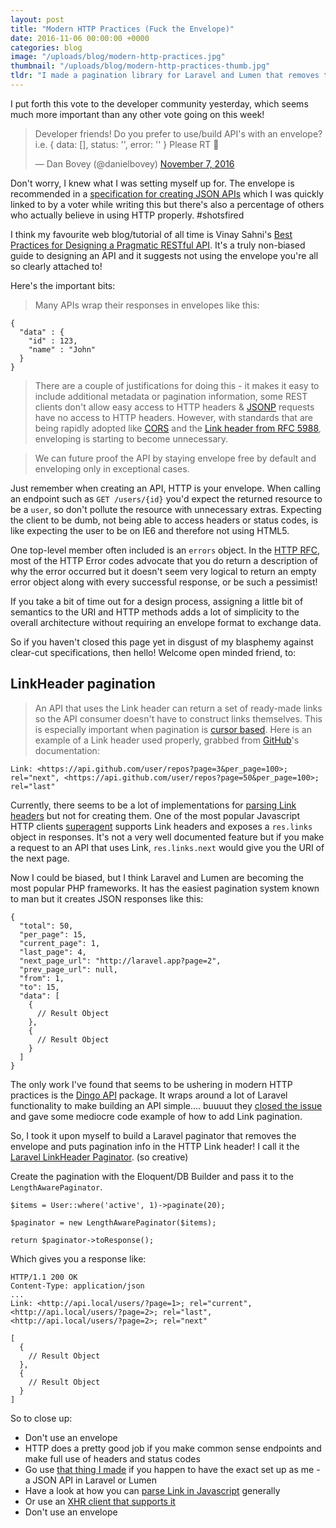 ```yaml
---
layout: post
title: "Modern HTTP Practices (Fuck the Envelope)"
date: 2016-11-06 00:00:00 +0000
categories: blog
image: "/uploads/blog/modern-http-practices.jpg"
thumbnail: "/uploads/blog/modern-http-practices-thumb.jpg"
tldr: "I made a pagination library for Laravel and Lumen that removes the envelope: <a href='https://github.com/danbovey/laravel-linkheader-paginator'>Laravel LinkHeader Paginator</a>"
---
```


I put forth this vote to the developer community yesterday, which seems much more important than any other vote going on this week!<!--more-->

<blockquote class="twitter-tweet" data-lang="en"><p lang="en" dir="ltr">Developer friends! Do you prefer to use/build API&#39;s with an envelope? i.e. { data: [], status: &#39;&#39;, error: &#39;&#39; } Please RT 💌</p>&mdash; Dan Bovey (@danielbovey) <a href="https://twitter.com/danielbovey/status/795675648496992256">November 7, 2016</a></blockquote>

Don't worry, I knew what I was setting myself up for. The envelope is recommended in a [specification for creating JSON APIs](http://jsonapi.org/) which I was quickly linked to by a voter while writing this but there's also a percentage of others who actually believe in using HTTP properly. #shotsfired

I think my favourite web blog/tutorial of all time is Vinay Sahni's [Best Practices for Designing a Pragmatic RESTful API](http://www.vinaysahni.com/best-practices-for-a-pragmatic-restful-api). It's a truly non-biased guide to designing an API and it suggests not using the envelope you're all so clearly attached to!

Here's the important bits:

>Many APIs wrap their responses in envelopes like this:

    {
      "data" : {
        "id" : 123,
        "name" : "John"
      }
    }

>There are a couple of justifications for doing this - it makes it easy to include additional metadata or pagination information, some REST clients don't allow easy access to HTTP headers & [JSONP](http://en.wikipedia.org/wiki/JSONP) requests have no access to HTTP headers. However, with standards that are being rapidly adopted like [CORS](http://www.w3.org/TR/cors/) and the [Link header from RFC 5988](http://tools.ietf.org/html/rfc5988#page-6), enveloping is starting to become unnecessary.

>We can future proof the API by staying envelope free by default and enveloping only in exceptional cases.

Just remember when creating an API, HTTP is your envelope. When calling an endpoint such as `GET /users/{id}` you'd expect the returned resource to be a `user`, so don't pollute the resource with unnecessary extras. Expecting the client to be dumb, not being able to access headers or status codes, is like expecting the user to be on IE6 and therefore not using HTML5.

One top-level member often included is an `errors` object. In the [HTTP RFC](http://www.w3.org/Protocols/rfc2616/rfc2616-sec10.html#sec10.4), most of the HTTP Error codes advocate that you do return a description of why the error occurred but it doesn't seem very logical to return an empty error object along with every successful response, or be such a pessimist!

If you take a bit of time out for a design process, assigning a little bit of semantics to the URI and HTTP methods adds a lot of simplicity to the overall architecture without requiring an envelope format to exchange data.

So if you haven't closed this page yet in disgust of my blasphemy against clear-cut specifications, then hello! Welcome open minded friend, to:

## LinkHeader pagination

>An API that uses the Link header can return a set of ready-made links so the API consumer doesn't have to construct links themselves. This is especially important when pagination is [cursor based](https://developers.facebook.com/docs/reference/api/pagination/). Here is an example of a Link header used properly, grabbed from [GitHub](http://developer.github.com/v3/#pagination)'s documentation:

    Link: <https://api.github.com/user/repos?page=3&per_page=100>; rel="next", <https://api.github.com/user/repos?page=50&per_page=100>; rel="last"

Currently, there seems to be a lot of implementations for [parsing Link headers](https://github.com/thlorenz/parse-link-header) but not for creating them. One of the most popular Javascript HTTP clients [superagent](https://github.com/visionmedia/superagent) supports Link headers and exposes a `res.links` object in responses. It's not a very well documented feature but if you make a request to an API that uses Link, `res.links.next` would give you the URI of the next page.

Now I could be biased, but I think Laravel and Lumen are becoming the most popular PHP frameworks. It has the easiest pagination system known to man but it creates JSON responses like this:

    {
      "total": 50,
      "per_page": 15,
      "current_page": 1,
      "last_page": 4,
      "next_page_url": "http://laravel.app?page=2",
      "prev_page_url": null,
      "from": 1,
      "to": 15,
      "data": [
        {
          // Result Object
        },
        {
          // Result Object
        }
      ]
    }

The only work I've found that seems to be ushering in modern HTTP practices is the [Dingo API](https://github.com/dingo/api) package. It wraps around a lot of Laravel functionality to make building an API simple.... buuuut they [closed the issue](https://github.com/dingo/api/issues/246#issuecomment-127840826) and gave some mediocre code example of how to add Link pagination.

So, I took it upon myself to build a Laravel paginator that removes the envelope and puts pagination info in the HTTP Link header! I call it the [Laravel LinkHeader Paginator](https://github.com/danbovey/laravel-linkheader-paginator). (so creative)

Create the pagination with the Eloquent/DB Builder and pass it to the `LengthAwarePaginator`.

    $items = User::where('active', 1)->paginate(20);

    $paginator = new LengthAwarePaginator($items);

    return $paginator->toResponse();

Which gives you a response like:

<pre><code class="hljs http">HTTP/1.1 200 OK
Content-Type: application/json
...
Link: &lt;http://api.local/users/?page=1&gt;; rel="current", &lt;http://api.local/users/?page=2&gt;; rel="last", &lt;http://api.local/users/?page=2&gt;; rel="next"

[
  {
    // Result Object
  },
  {
    // Result Object
  }
]
</code></pre>

So to close up:

- Don't use an envelope
- HTTP does a pretty good job if you make common sense endpoints and make full use of headers and status codes
- Go use [that thing I made](https://github.com/danbovey/laravel-linkheader-paginator) if you happen to have the exact set up as me - a JSON API in Laravel or Lumen
- Have a look at how you can [parse Link in Javascript](https://github.com/thlorenz/parse-link-header) generally
- Or use an [XHR client that supports it](https://github.com/visionmedia/superagent)
- Don't use an envelope